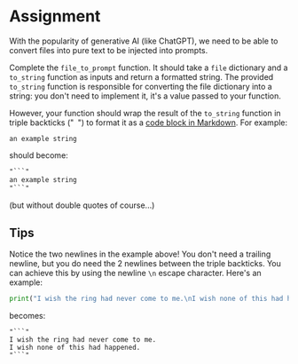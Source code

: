 # Assignment

With the popularity of generative AI (like ChatGPT), we need to be able to convert files into pure text to be injected into prompts.

Complete the `file_to_prompt` function. It should take a `file` dictionary and a `to_string` function as inputs and return a formatted string. The provided `to_string` function is responsible for converting the file dictionary into a string: you don't need to implement it, it's a value passed to your function.

However, your function should wrap the result of the `to_string` function in triple backticks ("``` ```") to format it as a [code block in Markdown](https://www.markdownguide.org/extended-syntax/#fenced-code-blocks). For example:

```
an example string
```

should become:

```markdown
"```"
an example string
"```"
```

(but without double quotes of course...)
## Tips

Notice the two newlines in the example above! You don't need a trailing newline, but you do need the 2 newlines between the triple backticks. You can achieve this by using the newline `\n` escape character. Here's an example:

```python
print("I wish the ring had never come to me.\nI wish none of this had happened.")
```

becomes:
```
"```"
I wish the ring had never come to me.
I wish none of this had happened.
"```"
```
